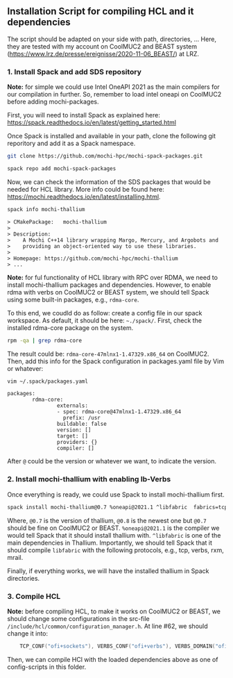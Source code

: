 ## Installation Script for compiling HCL and it dependencies
The script should be adapted on your side with path, directories, ... Here, they are tested with my account on CoolMUC2 and BEAST system (https://www.lrz.de/presse/ereignisse/2020-11-06_BEAST/) at LRZ.

### 1. Install Spack and add SDS repository

**Note:** for simple we could use Intel OneAPI 2021 as the main compilers for our compilation in further. So, remember to load intel oneapi on CoolMUC2 before adding mochi-packages.

First, you will need to install Spack as explained here: https://spack.readthedocs.io/en/latest/getting_started.html

Once Spack is installed and available in your path, clone the following git reporitory and add it as a Spack namespace.
```Bash
git clone https://github.com/mochi-hpc/mochi-spack-packages.git

spack repo add mochi-spack-packages
```
Now, we can check the information of the SDS packages that would be needed for HCL library. More info could be found here: https://mochi.readthedocs.io/en/latest/installing.html.

```Bash
spack info mochi-thallium
```
```
> CMakePackage:   mochi-thallium
>
> Description:
>    A Mochi C++14 library wrapping Margo, Mercury, and Argobots and
>    providing an object-oriented way to use these libraries.
>
> Homepage: https://github.com/mochi-hpc/mochi-thallium
> ...
```

**Note:** for ful functionality of HCL library with RPC over RDMA, we need to install mochi-thallium packages and dependencies. However, to enable rdma with verbs on CoolMUC2 or BEAST system, we should tell Spack using some built-in packages, e.g., `rdma-core`.

To this end, we coudld do as follow: create a config file in our spack workspace. As default, it should be here: `~./spack/`. First, check the installed rdma-core package on the system.
```Bash
rpm -qa | grep rdma-core
```

The result could be: `rdma-core-47mlnx1-1.47329.x86_64` on CoolMUC2. Then, add this info for the Spack configuration in packages.yaml file by Vim or whatever:

``` Bash
vim ~/.spack/packages.yaml
```
```
packages:
        rdma-core:
                externals:
                - spec: rdma-core@47mlnx1-1.47329.x86_64
                  prefix: /usr
                buildable: false
                version: []
                target: []
                providers: {}
                compiler: []
```
After `@` could be the version or whatever we want, to indicate the version.

### 2. Install mochi-thallium with enabling Ib-Verbs
Once everything is ready, we could use Spack to install mochi-thallium first.
```Bash
spack install mochi-thallium@0.7 %oneapi@2021.1 ^libfabric  fabrics=tcp,verbs,rxm,mrail
```
Where, `@0.7` is the version of thallium, `@0.8` is the newest one but `@0.7` should be fine on CoolMUC2 or BEAST. `%oneapi@2021.1` is the compiler we would tell Spack that it should install thallium with. `^libfabric` is one of the main dependencies in Thallium. Importantly, we should tell Spack that it should compile `libfabric` with the following protocols, e.g., tcp, verbs, rxm, mrail.

Finally, if everything works, we will have the installed thallium in Spack directories.

### 3. Compile HCL
**Note:** before compiling HCL, to make it works on CoolMUC2 or BEAST, we should change some configurations in the src-file `/include/hcl/common/configuration_manager.h`. At line #62, we should change it into:
```C
    TCP_CONF("ofi+sockets"), VERBS_CONF("ofi+verbs"), VERBS_DOMAIN("ofi_rxm")
```
Then, we can compile HCl with the loaded dependencies above as one of config-scripts in this folder.